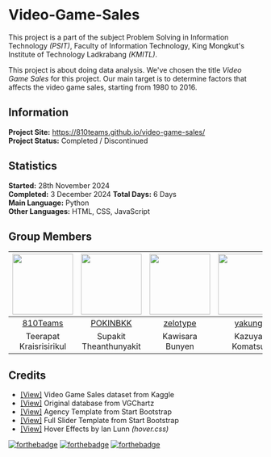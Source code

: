 # Video-Game-Sales
This project is a part of the subject Problem Solving in Information Technology *(PSIT)*, Faculty of Information Technology, King Mongkut's Institute of Technology Ladkrabang *(KMITL)*.

This project is about doing data analysis. We've chosen the title *Video Game Sales* for this project. Our main target is to determine factors that affects the video game sales, starting from 1980 to 2016.

## Information

**Project Site:** https://810teams.github.io/video-game-sales/  
**Project Status:** Completed / Discontinued

## Statistics

**Started:** 28th November 2024  
**Completed:** 3 December 2024
**Total Days:** 6 Days  
**Main Language:** Python  
**Other Languages:** HTML, CSS, JavaScript

## Group Members

|<img src="docs/img/team/00.jpg" width="120px" height="120px">|<img src="docs/img/team/01.jpg" width="120px" height="120px">|<img src="docs/img/team/02.jpg" width="120px" height="120px">|<img src="docs/img/team/03.jpg" width="120px" height="120px">|<img src="docs/img/team/04.jpg" width="120px" height="120px">|<img src="docs/img/team/05.jpg" width="120px" height="120px">|
|:---:|:---:|:---:|:---:|:---:|:---:|
|[810Teams](https://github.com/810Teams)|[POKINBKK](https://github.com/POKINBKK)|[zelotype](https://github.com/zelotype)|[yakung](https://github.com/yakung)|[Apisiya](https://github.com/Apisiya)|[Apisit60070114](https://github.com/Apisit60070114)|
|Teerapat<br>Kraisrisirikul|Supakit<br>Theanthunyakit|Kawisara<br>Bunyen|Kazuya<br>Komatsu|Apisiya<br>Ngurnyam|Apisit<br>Wetmaha|

## Credits
- [[View]](https://www.kaggle.com/gregorut/videogamesales) Video Game Sales dataset from Kaggle  
- [[View]](http://www.vgchartz.com) Original database from VGChartz  
- [[View]](https://startbootstrap.com/template-overviews/agency/) Agency Template from Start Bootstrap  
- [[View]](https://startbootstrap.com/template-overviews/full-slider/) Full Slider Template from Start Bootstrap  
- [[View]](http://ianlunn.github.io/Hover/) Hover Effects by Ian Lunn *(hover.css)*  

[![forthebadge](https://forthebadge.com/images/badges/made-with-python.svg)](https://forthebadge.com)
[![forthebadge](https://forthebadge.com/images/badges/built-by-developers.svg)](https://forthebadge.com)
[![forthebadge](https://forthebadge.com/images/badges/built-with-love.svg)](https://forthebadge.com)
